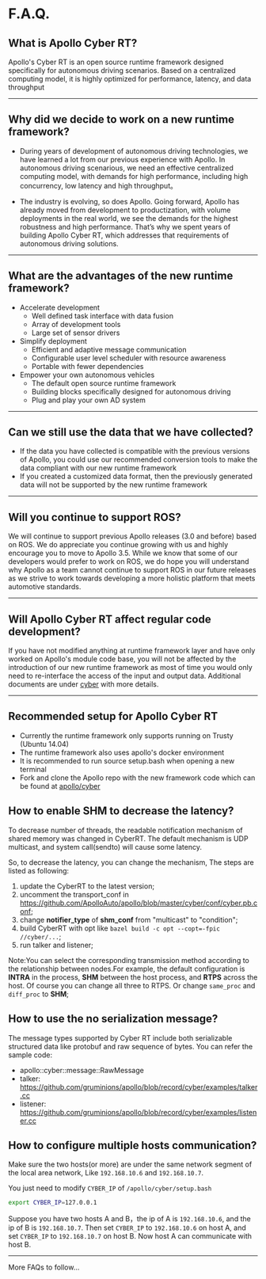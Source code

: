 F.A.Q.
=======

## What is Apollo Cyber RT?

Apollo's Cyber RT is an open source runtime framework designed specifically for autonomous driving scenarios. Based on a centralized computing model, it is highly optimized for performance, latency, and data throughput

---

## Why did we decide to work on a new runtime framework?

- During years of development of autonomous driving technologies, we have learned a lot from our previous experience with Apollo. In autonomous driving scenarious, we need an effective centralized computing model, with demands for high performance,  including high concurrency, low latency and high throughput。

- The industry is evolving, so does Apollo. Going forward, Apollo has already moved from development to productization, with volume deployments in the real world, we see the demands for the highest robustness and high performance. That’s why we spent years of building Apollo Cyber RT, which addresses that requirements of autonomous driving solutions.


---

## What are the advantages of the new runtime framework?

- Accelerate development
  + Well defined task interface with data fusion
  + Array of development tools
  + Large set of sensor drivers
- Simplify deployment
  + Efficient and adaptive message communication
  + Configurable user level scheduler with resource awareness
  + Portable with fewer dependencies
- Empower your own autonomous vehicles
  + The default open source runtime framework
  + Building blocks specifically designed for autonomous driving
  + Plug and play your own AD system

---

## Can we still use the data that we have collected?

-	If the data you have collected is compatible with the previous versions of Apollo, you could use our recommended conversion tools to make the data compliant with our new runtime framework
-	If you created a customized data format, then the previously generated data will not be supported by the new runtime framework

---

## Will you continue to support ROS?

We will continue to support previous Apollo releases (3.0 and before) based on ROS. We do appreciate you continue growing with us and highly encourage you to move to Apollo 3.5. While we know that some of our developers would prefer to work on ROS, we do hope you will understand why Apollo as a team cannot continue to support ROS in our future releases as we strive to work towards developing a more holistic platform that meets automotive standards.

---

## Will Apollo Cyber RT affect regular code development?

If you have not modified anything at runtime framework layer and have only worked on Apollo's module code base, you will not be affected by the introduction of our new runtime framework as most of time you would only need to re-interface the access of the input and output data. Additional documents are under [cyber](https://github.com/ApolloAuto/apollo/tree/master/docs/cyber/) with more details.

---

## Recommended setup for Apollo Cyber RT

- Currently the runtime framework only supports running on Trusty (Ubuntu 14.04)
- The runtime framework also uses apollo's docker environment
- It is recommended to run source setup.bash when opening a new terminal
- Fork and clone the Apollo repo with the new framework code which can be found at [apollo/cyber](https://github.com/ApolloAuto/apollo/tree/master/cyber/)

## How to enable SHM to decrease the latency?

To decrease number of threads, the readable notification mechanism of shared memory was changed in CyberRT. The default mechanism is UDP multicast, and system call(sendto) will cause some latency.

So, to decrease the latency, you can change the mechanism, The steps are listed as following:
1. update the CyberRT to the latest version;
2. uncomment the transport_conf in https://github.com/ApolloAuto/apollo/blob/master/cyber/conf/cyber.pb.conf;
3. change **notifier_type** of **shm_conf** from "multicast" to "condition";
4. build CyberRT with opt like `bazel build -c opt --copt=-fpic //cyber/...`;
5. run talker and listener;

Note:You can select the corresponding transmission method according to the relationship between nodes.For example, the default configuration is **INTRA** in the process, **SHM** between the host process, and **RTPS** across the host.
Of course you can change all three to RTPS. Or change `same_proc` and `diff_proc` to **SHM**;

## How to use the no serialization message?

The message types supported by Cyber RT include both serializable structured data like protobuf and raw sequence of bytes.
You can refer the sample code:
- apollo::cyber::message::RawMessage
- talker: https://github.com/gruminions/apollo/blob/record/cyber/examples/talker.cc
- listener: https://github.com/gruminions/apollo/blob/record/cyber/examples/listener.cc

## How to configure multiple hosts communication?

Make sure the two hosts(or more) are under the same network segment of the local area network, Like `192.168.10.6` and `192.168.10.7`.

You just need to modify `CYBER_IP` of `/apollo/cyber/setup.bash`

```bash
export CYBER_IP=127.0.0.1
```

Suppose you have two hosts A and B，the ip of A is `192.168.10.6`, and the ip of B is `192.168.10.7`. Then set `CYBER_IP` to `192.168.10.6` on host A, and set `CYBER_IP` to `192.168.10.7` on host B. Now host A can communicate with host B.

---
More FAQs to follow...
